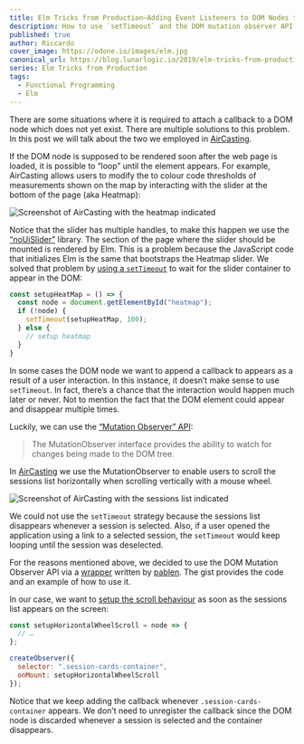 ```yaml
---
title: Elm Tricks from Production–Adding Event Listeners to DOM Nodes that do not yet Exist
description: How to use `setTimeout` and the DOM mutation observer API to attach callbacks to DOM nodes that do not yet exist.
published: true
author: Riccardo
cover_image: https://odone.io/images/elm.jpg
canonical_url: https://blog.lunarlogic.io/2019/elm-tricks-from-production-adding-event-listeners/
series: Elm Tricks from Production
tags:
  - Functional Programming
  - Elm
---
```


There are some situations where it is required to attach a callback to a DOM node which does not yet exist. There are multiple solutions to this problem. In this post we will talk about the two we employed in [AirCasting](http://aircasting.org/).

If the DOM node is supposed to be rendered soon after the web page is loaded, it is possible to “loop” until the element appears. For example, AirCasting allows users to modify the to colour code thresholds of measurements shown on the map by interacting with the slider at the bottom of the page (aka Heatmap):

![Screenshot of AirCasting with the heatmap indicated](/images/aircasting_heatmap_elm.png)

Notice that the slider has multiple handles, to make this happen we use the [“noUiSlider”](https://refreshless.com/nouislider/) library. The section of the page where the slider should be mounted is rendered by Elm. This is a problem because the JavaScript code that initializes Elm is the same that bootstraps the Heatmap slider. We solved that problem by [using a `setTimeout`](https://github.com/HabitatMap/AirCasting/blob/320401a6fc83c57cd4436153e5744d6655a1e450/app/javascript/packs/elm.js#L144) to wait for the slider container to appear in the DOM:

```js
const setupHeatMap = () => {
  const node = document.getElementById("heatmap");
  if (!node) {
    setTimeout(setupHeatMap, 100);
  } else {
    // setup heatmap
  }
}
```
In some cases the DOM node we want to append a callback to appears as a result of a user interaction. In this instance, it doesn’t make sense to use `setTimeout`. In fact, there’s a chance that the interaction would happen much later or never. Not to mention the fact that the DOM element could appear and disappear multiple times.

Luckily, we can use the [“Mutation Observer” API](https://developer.mozilla.org/en-US/docs/Web/API/MutationObserver):

> The MutationObserver interface provides the ability to watch for changes being made to the DOM tree.

In [AirCasting](http://aircasting.org/) we use the MutationObserver to enable users to scroll the sessions list horizontally when scrolling vertically with a mouse wheel.

![Screenshot of AirCasting with the sessions list indicated](/images/aircasting_sessions_list_elm.png)

We could not use the `setTimeout` strategy because the sessions list disappears whenever a session is selected. Also, if a user opened the application using a link to a selected session, the `setTimeout` would keep looping until the session was deselected.

For the reasons mentioned above, we decided to use the DOM Mutation Observer API via a [wrapper](https://gist.github.com/pablen/c07afa6a69291d771699b0e8c91fe547) written by [pablen](https://gist.github.com/pablen). The gist provides the code and an example of how to use it.

In our case, we want to [setup the scroll behaviour](https://github.com/HabitatMap/AirCasting/blob/320401a6fc83c57cd4436153e5744d6655a1e450/app/javascript/packs/elm.js#L262) as soon as the sessions list appears on the screen:

```js
const setupHorizontalWheelScroll = node => {
  // …
};

createObserver({
  selector: ".session-cards-container",
  onMount: setupHorizontalWheelScroll
});
```

Notice that we keep adding the callback whenever `.session-cards-container` appears. We don’t need to unregister the callback since the DOM node is discarded whenever a session is selected and the container disappears.
